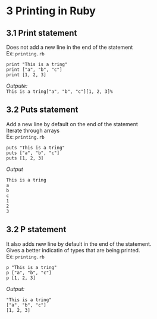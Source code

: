 # 3 Printing in Ruby  

## 3.1 Print statement
Does not add a new line in the end of the statement  
Ex: `printing.rb`  

```
print "This is a tring"
print ["a", "b", "c"]
print [1, 2, 3]
```
*Outpute:*  
`This is a tring["a", "b", "c"][1, 2, 3]%`  


## 3.2 Puts statement
Add a new line by default on the end of the statement  
Iterate through arrays   
Ex: `printing.rb`
```
puts "This is a tring"
puts ["a", "b", "c"]
puts [1, 2, 3]
```
*Output*
```
This is a tring
a
b
c
1
2
3
``` 

## 3.2 P statement
It also adds new line by default in the end of the statement.  
Gives a better indicatin of types that are being printed.  
Ex: `printing.rb`  

```
p "This is a tring"
p ["a", "b", "c"]
p [1, 2, 3]
```  

*Output:*  
```
"This is a tring"  
["a", "b", "c"]  
[1, 2, 3]
```